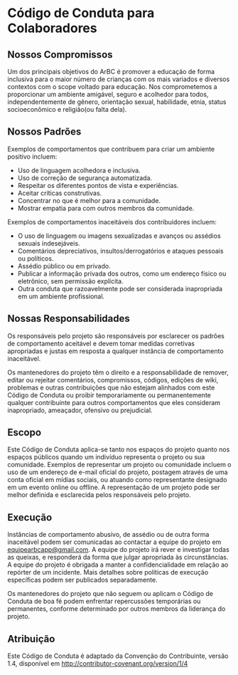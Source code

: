 # Código de Conduta para Colaboradores

## Nossos Compromissos

Um dos principais objetivos do ArBC é promover a educação de forma inclusiva para
o maior número de crianças com os mais variados e diversos contextos com o scope
voltado para educação. Nos comprometemos a proporcionar um ambiente amigável, seguro
e acolhedor para todos, independentemente de gênero, orientação sexual, habilidade,
etnia, status socioeconômico e religião(ou falta dela).

## Nossos Padrões

Exemplos de comportamentos que contribuem para criar um ambiente positivo incluem:

* Uso de linguagem acolhedora e inclusiva.
* Uso de correção de segurança automatizada.
* Respeitar os diferentes pontos de vista e experiências.
* Aceitar críticas construtivas.
* Concentrar no que é melhor para a comunidade.
* Mostrar empatia para com outros membros da comunidade.

Exemplos de comportamentos inaceitáveis dos contribuidores incluem:

* O uso de linguagem ou imagens sexualizadas e avanços ou assédios sexuais indesejáveis.
* Comentários depreciativos, insultos/derrogatórios e ataques pessoais ou políticos.
* Assédio público ou em privado.
* Publicar a informação privada dos outros, como um endereço físico ou eletrônico, sem permissão explícita.
* Outra conduta que razoavelmente pode ser considerada inapropriada em um ambiente profissional.


## Nossas Responsabilidades

Os responsáveis pelo projeto são responsáveis por esclarecer os padrões de
comportamento aceitável e devem tomar medidas corretivas apropriadas e justas
em resposta a qualquer instância de comportamento inaceitável.

Os mantenedores do projeto têm o direito e a responsabilidade de remover, editar ou rejeitar comentários,
compromissos, códigos, edições de wiki, problemas e outras contribuições que não estejam alinhados com este
Código de Conduta ou proibir temporariamente ou permanentemente qualquer contribuinte para outros
comportamentos que eles consideram inapropriado, ameaçador, ofensivo ou prejudicial.

## Escopo

Este Código de Conduta aplica-se tanto nos espaços do projeto quanto nos espaços públicos quando um indivíduo
representa o projeto ou sua comunidade. Exemplos de representar um projeto ou comunidade incluem o uso de um
endereço de e-mail oficial do projeto, postagem através de uma conta oficial em mídias sociais, ou atuando como
representante designado em um evento online ou offline. A representação de um projeto pode ser melhor definida
e esclarecida pelos responsáveis pelo projeto.

## Execução

Instâncias de comportamento abusivo, de assédio ou de outra forma inaceitável podem ser comunicadas ao
contactar a equipe do projeto em equipearbcapp@gmail.com. A equipe do projeto irá rever e investigar todas as
queixas, e responderá da forma que julgar apropriada às circunstâncias. A equipe do projeto é obrigada a manter
a confidencialidade em relação ao repórter de um incidente. Mais detalhes sobre políticas de execução específicas
podem ser publicados separadamente.

Os mantenedores do projeto que não seguem ou aplicam o Código de Conduta de boa fé podem enfrentar repercussões
temporárias ou permanentes, conforme determinado por outros membros da liderança do projeto.

## Atribuição

Este Código de Conduta é adaptado da Convenção do Contribuinte, versão 1.4, disponível em http://contributor-covenant.org/version/1/4

